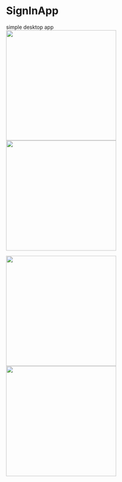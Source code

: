 SignInApp
=========

simple desktop app
<br>
<img src="http://www.gduts.com/img/src2.png" width=300 /><img src="http://www.gduts.com/img/hz2.png" width=300 />

<img src="http://www.gduts.com/img/hz3.png" width=300 /><img src="http://www.gduts.com/img/hz4.png" width=300 />
